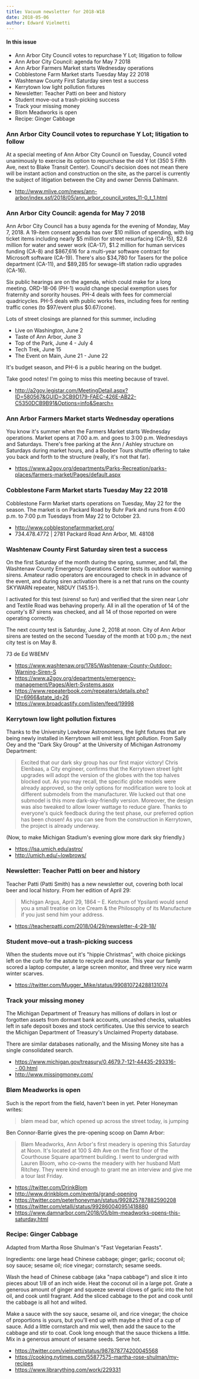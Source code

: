 ```yaml
---
title: Vacuum newsletter for 2018-W18
date: 2018-05-06
author: Edward Vielmetti
---
```


#### In this issue

* Ann Arbor City Council votes to repurchase Y Lot; litigation to follow
* Ann Arbor City Council: agenda for May 7 2018
* Ann Arbor Farmers Market starts Wednesday operations
* Cobblestone Farm Market starts Tuesday May 22 2018
* Washtenaw County First Saturday siren test a success
* Kerrytown low light pollution fixtures
* Newsletter: Teacher Patti on beer and history
* Student move-out a trash-picking success
* Track your missing money
* Blom Meadworks is open
* Recipe: Ginger Cabbage

### Ann Arbor City Council votes to repurchase Y Lot; litigation to follow

At a special meeting of Ann Arbor City Council on Tuesday, Council voted
unanimously to exercise its option to repurchase the old Y lot (350 S Fifth Ave,
next to Blake Transit Center). Council's decision does not mean there will
be instant action and construction on the site, as the parcel is currently
the subject of litigation between the City and owner Dennis Dahlmann.

* http://www.mlive.com/news/ann-arbor/index.ssf/2018/05/ann_arbor_council_votes_11-0_t_1.html

### Ann Arbor City Council: agenda for May 7 2018

Ann Arbor City Council has a busy agenda for the evening of Monday,
May 7, 2018.  A 19-item consent agenda has over $10 million of
spending, with big ticket items including nearly $5 million for
street resurfacing (CA-15), $2.6 million for water and sewer work
(CA-17), $1.2 million for human services funding (CA-8) and $867,616
for a multi-year software contract for Microsoft software (CA-19).
There's also $34,780 for Tasers for the police department (CA-11),
and $89,285 for sewage-lift station radio upgrades (CA-16).

Six public hearings are on the agenda, which could make for a long
meeting. ORD-18-06 (PH-1) would change special exemption uses for fraternity
and sorority houses. PH-4 deals with fees for commercial quadricycles.
PH-5 deals with public works fees, including fees for renting traffic
cones (to $97/event plus $0.67/cone).

Lots of street closings are planned for this summer, including

* Live on Washington, June 2
* Taste of Ann Arbor, June 3
* Top of the Park, June 4 - July 4
* Tech Trek, June 15
* The Event on Main, June 21 - June 22

It's budget season, and PH-6 is a public hearing on the budget.

Take good notes! I'm going to miss this meeting because of travel.

* http://a2gov.legistar.com/MeetingDetail.aspx?ID=580567&GUID=3CB9D179-FAEC-426E-AB22-C5350DCB9B91&Options=info&Search=

### Ann Arbor Farmers Market starts Wednesday operations

You know it's summer when the Farmers Market starts Wednesday operations.
Market opens at 7:00 a.m. and goes to 3:00 p.m. Wednesdays and Saturdays.
There's free parking at the Ann / Ashley structure on Saturdays during
market hours, and a Boober Tours shuttle offering to take you back and 
forth to the structure (really, it's not that far).

* https://www.a2gov.org/departments/Parks-Recreation/parks-places/farmers-market/Pages/default.aspx

### Cobblestone Farm Market starts Tuesday May 22 2018

Cobblestone Farm Market starts operations on Tuesday, May 22 for the
season. The market is on Packard Road by Buhr Park and runs from 4:00 p.m.
to 7:00 p.m Tuesdays from May 22 to October 23. 

* http://www.cobblestonefarmmarket.org/
* 734.478.4772 | 2781 Packard Road Ann Arbor, MI.  48108

### Washtenaw County First Saturday siren test a success

On the first Saturday of the month during the spring, summer,
and fall, the Washtenaw County Emergency Operations Center
tests its outdoor warning sirens. Amateur radio operators are
encouraged to check in in advance of the event, and during
siren activation there is a net that runs on the county 
SKYWARN repeater, N8DUY (145.15-). 

I activated for this test (sirens! so fun) and verified that
the siren near Lohr and Textile Road was behaving properly.
All in all the operation of 14 of the county's 87 sirens was
checked, and all 14 of those reported on were operating 
correctly. 

The next county test is Saturday, June 2, 2018 at noon.
City of Ann Arbor sirens are tested on the second Tuesday
of the month at 1:00 p.m.; the next city test is on May 8.

73 de Ed W8EMV

* https://www.washtenaw.org/1785/Washtenaw-County-Outdoor-Warning-Siren-S
* https://www.a2gov.org/departments/emergency-management/Pages/Alert-Systems.aspx
* https://www.repeaterbook.com/repeaters/details.php?ID=6966&state_id=26
* https://www.broadcastify.com/listen/feed/19998

### Kerrytown low light pollution fixtures

Thanks to the University Lowbrow Astronomers, the light fixtures that
are being newly installed in Kerrytown will emit less light pollution.
From Sally Oey and the "Dark Sky Group" at the University of Michigan
Astronomy Department:

> Excited that our dark sky group has our first major victory!
Chris Elenbaas, a City engineer, confirms that the Kerrytown street
light upgrades will adopt the version of the globes with the top
halves blocked out.  As you may recall, the specific globe models
were already approved, so the only options for modification were
to look at different submodels from the manufacturer.  We lucked
out that one submodel is this more dark-sky-friendly version.
Moreover, the design was also tweaked to allow lower wattage to
reduce glare.  Thanks to everyone's quick feedback during the test
phase, our preferred option has been chosen!  As you can see from
the construction in Kerrytown, the project is already underway.

(Now, to make Michigan Stadium's evening glow more dark sky friendly.)

* https://lsa.umich.edu/astro/
* http://umich.edu/~lowbrows/

### Newsletter: Teacher Patti on beer and history

Teacher Patti (Patti Smith) has a new newsletter out, covering
both local beer and local history. From her edition of April 29:

> Michigan Argus, April 29, 1864 – E. Ketchum of Ypsilanti would
send you a small treatise on Ice Cream & the Philosophy of its
Manufacture if you just send him your address.

* https://teacherpatti.com/2018/04/29/newsletter-4-29-18/

### Student move-out a trash-picking success

When the students move out it's "hippie Christmas", with
choice pickings left on the curb for the astute to recycle
and reuse. This year our family scored a laptop computer,
a large screen monitor, and three very nice warm winter
scarves. 

* https://twitter.com/Mugger_Mike/status/990810724288131074

### Track your missing money

The Michigan Department of Treasury has millions of dollars in lost
or forgotten assets from dormant bank accounts, uncashed checks,
valuables left in safe deposit boxes and stock certificates. Use
this service to search the Michigan Department of Treasury's Unclaimed
Property database.

There are similar databases nationally, and the Missing Money
site has a single consolidated search.

* https://www.michigan.gov/treasury/0,4679,7-121-44435-293316--,00.html
* http://www.missingmoney.com/

### Bløm Meadworks is open

Such is the report from the field, haven't been in yet. Peter Honeyman
writes:

> bløm mead bar, which opened up across the street today, is jumping

Ben Connor-Barrie gives the pre-opening scoop on Damn Arbor:

> Bløm Meadworks, Ann Arbor's first meadery is opening this Saturday
at Noon. It's located at 100 S 4th Ave on the first floor of the
Courthouse Square apartment building. I went to undergrad with
Lauren Bloom, who co-owns the meadery with her husband Matt Ritchey.
They were kind enough to grant me an interview and give me a tour
last Friday.

* https://twitter.com/DrinkBlom
* http://www.drinkblom.com/events/grand-opening
* https://twitter.com/peterhoneyman/status/992825787882590208
* https://twitter.com/etalli/status/992860040951418880
* https://www.damnarbor.com/2018/05/blm-meadworks-opens-this-saturday.html

### Recipe: Ginger Cabbage

Adapted from Martha Rose Shulman's "Fast Vegetarian Feasts".

Ingredients: one large head Chinese cabbage; ginger; garlic; coconut
oil; soy sauce; sesame oil; rice vinegar; cornstarch; sesame seeds.

Wash the head of Chinese cabbage (aka "napa cabbage") and slice it
into pieces about 1/8 of an inch wide. Heat the coconut oil in a large
pot. Grate a generous amount of ginger and squeeze several cloves of
garlic into the hot oil, and cook until fragrant. Add the sliced cabbage
to the pot and cook until the cabbage is all hot and wilted.

Make a sauce with the soy sauce, sesame oil, and rice vinegar; the
choice of proportions is yours, but you'll end up with maybe a third of
a cup of sauce. Add a little cornstarch and mix well, then add the
sauce to the cabbage and stir to coat. Cook long enough that the
sauce thickens a little. Mix in a generous amount of sesame seeds. 
Serve hot.

* https://twitter.com/vielmetti/status/987878774200045568
* https://cooking.nytimes.com/55877575-martha-rose-shulman/my-recipes
* https://www.librarything.com/work/229331
